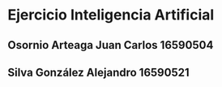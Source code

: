 # Ejercicio Inteligencia Artificial

## Osornio Arteaga Juan Carlos   16590504
## Silva González Alejandro      16590521
